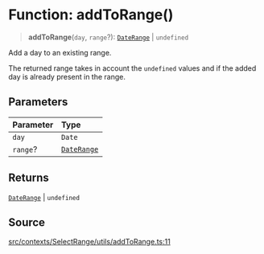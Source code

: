 # Function: addToRange()

> **addToRange**(`day`, `range`?): [`DateRange`](../type-aliases/DateRange.md) \| `undefined`

Add a day to an existing range.

The returned range takes in account the `undefined` values and if the added
day is already present in the range.

## Parameters

| Parameter | Type |
| :------ | :------ |
| `day` | `Date` |
| `range`? | [`DateRange`](../type-aliases/DateRange.md) |

## Returns

[`DateRange`](../type-aliases/DateRange.md) \| `undefined`

## Source

[src/contexts/SelectRange/utils/addToRange.ts:11](https://github.com/gpbl/react-day-picker/blob/9ad13dc72fff814dcf720a62f6e3b5ea38e8af6d/src/contexts/SelectRange/utils/addToRange.ts#L11)
